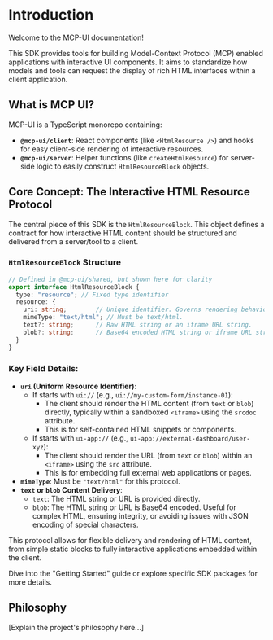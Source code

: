 # Introduction

Welcome to the MCP-UI documentation!

This SDK provides tools for building Model-Context Protocol (MCP) enabled applications with interactive UI components. It aims to standardize how models and tools can request the display of rich HTML interfaces within a client application.

## What is MCP UI?

MCP-UI is a TypeScript monorepo containing:
- **`@mcp-ui/client`**: React components (like `<HtmlResource />`) and hooks for easy client-side rendering of interactive resources.
- **`@mcp-ui/server`**: Helper functions (like `createHtmlResource`) for server-side logic to easily construct `HtmlResourceBlock` objects.

## Core Concept: The Interactive HTML Resource Protocol

The central piece of this SDK is the `HtmlResourceBlock`. This object defines a contract for how interactive HTML content should be structured and delivered from a server/tool to a client.

### `HtmlResourceBlock` Structure

```typescript
// Defined in @mcp-ui/shared, but shown here for clarity
export interface HtmlResourceBlock {
  type: "resource"; // Fixed type identifier
  resource: {
    uri: string;        // Unique identifier. Governs rendering behavior.
    mimeType: "text/html"; // Must be text/html.
    text?: string;      // Raw HTML string or an iframe URL string.
    blob?: string;      // Base64 encoded HTML string or iframe URL string.
  }
}
```

### Key Field Details:

*   **`uri` (Uniform Resource Identifier)**:
    *   If starts with `ui://` (e.g., `ui://my-custom-form/instance-01`):
        *   The client should render the HTML content (from `text` or `blob`) directly, typically within a sandboxed `<iframe>` using the `srcdoc` attribute.
        *   This is for self-contained HTML snippets or components.
    *   If starts with `ui-app://` (e.g., `ui-app://external-dashboard/user-xyz`):
        *   The client should render the URL (from `text` or `blob`) within an `<iframe>` using the `src` attribute.
        *   This is for embedding full external web applications or pages.
*   **`mimeType`**: Must be `"text/html"` for this protocol.
*   **`text` or `blob` Content Delivery**:
    *   `text`: The HTML string or URL is provided directly.
    *   `blob`: The HTML string or URL is Base64 encoded. Useful for complex HTML, ensuring integrity, or avoiding issues with JSON encoding of special characters.

This protocol allows for flexible delivery and rendering of HTML content, from simple static blocks to fully interactive applications embedded within the client.

Dive into the "Getting Started" guide or explore specific SDK packages for more details.

## Philosophy

[Explain the project's philosophy here...] 